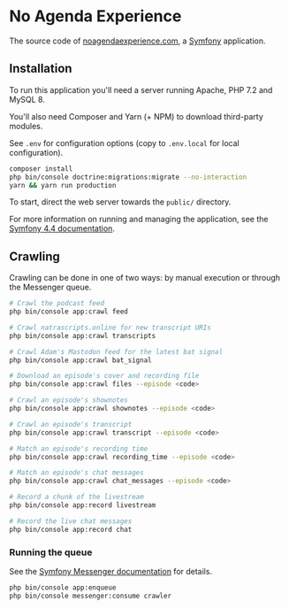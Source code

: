 # No Agenda Experience

The source code of [noagendaexperience.com](https://www.noagendaexperience.com),
a [Symfony](https://symfony.com/) application.

## Installation

To run this application you'll need a server running Apache, PHP 7.2
and MySQL 8.

You'll also need Composer and Yarn (+ NPM) to download third-party modules.

See `.env` for configuration options (copy to `.env.local` for local configuration).

```bash
composer install
php bin/console doctrine:migrations:migrate --no-interaction
yarn && yarn run production
```

To start, direct the web server towards the `public/` directory.

For more information on running and managing the application, see the
[Symfony 4.4 documentation](https://symfony.com/doc/4.4/index.html).

## Crawling

Crawling can be done in one of two ways: by manual execution or through the 
Messenger queue. 

```bash
# Crawl the podcast feed
php bin/console app:crawl feed

# Crawl natrascripts.online for new transcript URIs
php bin/console app:crawl transcripts

# Crawl Adam's Mastodon feed for the latest bat signal
php bin/console app:crawl bat_signal

# Download an episode's cover and recording file
php bin/console app:crawl files --episode <code>

# Crawl an episode's shownotes
php bin/console app:crawl shownotes --episode <code>

# Crawl an episode's transcript
php bin/console app:crawl transcript --episode <code>

# Match an episode's recording time
php bin/console app:crawl recording_time --episode <code>

# Match an episode's chat messages
php bin/console app:crawl chat_messages --episode <code>

# Record a chunk of the livestream
php bin/console app:record livestream

# Record the live chat messages
php bin/console app:record chat
```

### Running the queue

See the [Symfony Messenger documentation](https://symfony.com/doc/4.4/messenger.html)
for details.

```bash
php bin/console app:enqueue
php bin/console messenger:consume crawler
```
